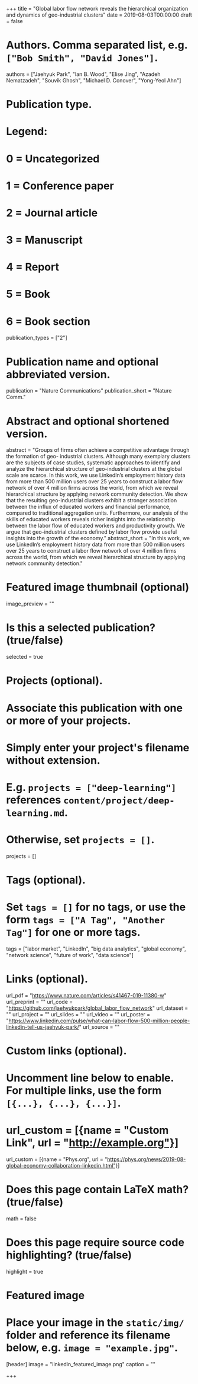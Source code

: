 +++
title = "Global labor flow network reveals the hierarchical organization and 
        dynamics of geo-industrial clusters"
date = 2019-08-03T00:00:00
draft = false

# Authors. Comma separated list, e.g. `["Bob Smith", "David Jones"]`.
authors = ["Jaehyuk Park", "Ian B. Wood", "Elise Jing", "Azadeh Nematzadeh", 
            "Souvik Ghosh", "Michael D. Conover", "Yong-Yeol Ahn"]

# Publication type.
# Legend:
# 0 = Uncategorized
# 1 = Conference paper
# 2 = Journal article
# 3 = Manuscript
# 4 = Report
# 5 = Book
# 6 = Book section
publication_types = ["2"]

# Publication name and optional abbreviated version.
publication = "Nature Communications"
publication_short = "Nature Comm."

# Abstract and optional shortened version.
abstract = "Groups of firms often achieve a competitive advantage through the formation of geo- industrial clusters. Although many exemplary clusters are the subjects of case studies, systematic approaches to identify and analyze the hierarchical structure of geo-industrial clusters at the global scale are scarce. In this work, we use LinkedIn’s employment history data from more than 500 million users over 25 years to construct a labor flow network of over 4 million firms across the world, from which we reveal hierarchical structure by applying network community detection. We show that the resulting geo-industrial clusters exhibit a stronger association between the influx of educated workers and financial performance, compared to traditional aggregation units. Furthermore, our analysis of the skills of educated workers reveals richer insights into the relationship between the labor flow of educated workers and productivity growth. We argue that geo-industrial clusters defined by labor flow provide useful insights into the growth of the economy."
abstract_short = "In this work, we use LinkedIn’s employment history data from more than 500 million users over 25 years to construct a labor flow network of over 4 million firms across the world, from which we reveal hierarchical structure by applying network community detection."

# Featured image thumbnail (optional)
image_preview = ""

# Is this a selected publication? (true/false)
selected = true 

# Projects (optional).
#   Associate this publication with one or more of your projects.
#   Simply enter your project's filename without extension.
#   E.g. `projects = ["deep-learning"]` references `content/project/deep-learning.md`.
#   Otherwise, set `projects = []`.
projects = []

# Tags (optional).
#   Set `tags = []` for no tags, or use the form `tags = ["A Tag", "Another Tag"]` for one or more tags.
tags = ["labor market", "LinkedIn", "big data analytics", "global economy", 
        "network science", "future of work", "data science"]

# Links (optional).
url_pdf = "https://www.nature.com/articles/s41467-019-11380-w"
url_preprint = ""
url_code = "https://github.com/jaehyukpark/global_labor_flow_network"
url_dataset = ""
url_project = ""
url_slides = ""
url_video = ""
url_poster = "https://www.linkedin.com/pulse/what-can-labor-flow-500-million-people-linkedin-tell-us-jaehyuk-park/"
url_source = ""

# Custom links (optional).
#   Uncomment line below to enable. For multiple links, use the form `[{...}, {...}, {...}]`.
# url_custom = [{name = "Custom Link", url = "http://example.org"}]
url_custom = [{name = "Phys.org", url = "https://phys.org/news/2019-08-global-economy-collaboration-linkedin.html"}]
# Does this page contain LaTeX math? (true/false)
math = false

# Does this page require source code highlighting? (true/false)
highlight = true

# Featured image
# Place your image in the `static/img/` folder and reference its filename below, e.g. `image = "example.jpg"`.
[header]
image = "linkedin_featured_image.png"
caption = ""

+++
